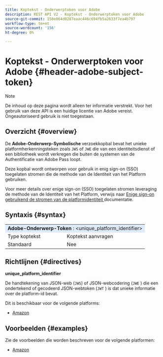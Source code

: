 ```yaml
---
title: Koptekst - Onderwerptoken voor Adobe
description: REST API V2 - Koptekst - Onderwerptoken voor Adobe
source-git-commit: 150e064d0287eaac446c694fb5a2633f7ea4b797
workflow-type: tm+mt
source-wordcount: '156'
ht-degree: 0%

---
```



# Koptekst - Onderwerptoken voor Adobe {#header-adobe-subject-token}

>[!NOTE]
>
> De inhoud op deze pagina wordt alleen ter informatie verstrekt. Voor het gebruik van deze API is een huidige licentie van Adobe vereist. Ongeautoriseerd gebruik is niet toegestaan.

## Overzicht {#overview}

De <b> Adobe-Onderwerp-Symbolische </b> verzoekkopbal bevat het unieke platformherkenningsteken zoals `JWS` of `JWE` die van een identiteitsdienst of een bibliotheek wordt verkregen die buiten de systemen van de Authentificatie van Adobe Pass loopt.

Deze kopbal wordt ontworpen voor gebruik in enig sign-on (SSO) toegelaten stromen die de methode van de Identiteit van het Platform gebruiken.

Voor meer details over enige sign-on (SSO) toegelaten stromen leveraging de methode van de Identiteit van het Platform, verwijs naar [ Enige sign-on gebruikend de stromen van de platformidentiteit ](../../flows/single-sign-on-access-flows/rest-api-v2-single-sign-on-platform-identity-flows.md) documentatie.

## Syntaxis {#syntax}

<table>
   <tr>
      <td style="background-color: #DEEBFF;" colspan="2"><b> Adobe-Onderwerp-Token </b>: &lt;unique_platform_identifier&gt;</td>
   </tr>
   <tr>
      <td>Type koptekst</td>
      <td>Koptekst aanvragen</td>
   </tr>
   <tr>
      <td>Standaard</td>
      <td>Nee</td>
   </tr>
</table>

## Richtlijnen {#directives}

<b> unique_platform_identifier </b>

De handtekening van JSON-web (`JWS`) of JSON-webcodering (`JWE` ) die een ondertekend of gecodeerd JSON-webtoken (`JWT` ) is dat unieke informatie over de platform-id bevat.

Dit is beschikbaar voor de volgende platforms:

* [Amazon](../../../amazon-fireos-sso-using-clientless-api-cookbook.md)

## Voorbeelden {#examples}

Zie de voorbeelden die worden beschreven voor de volgende platformen:

* [Amazon](../../../amazon-fireos-sso-using-clientless-api-cookbook.md)
